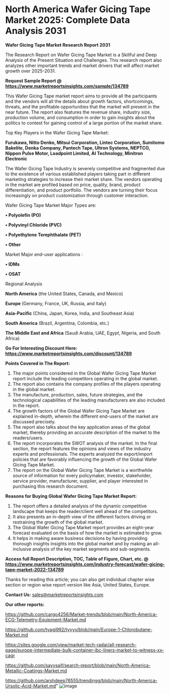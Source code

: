 # North America Wafer Gicing Tape Market 2025: Complete Data Analysis 2031

<strong>Wafer Gicing Tape Market Research Report 2031</strong>

The Research Report on Wafer Gicing Tape Market is a Skillful and Deep Analysis of the Present Situation and Challenges. This research report also analyzes other important trends and market drivers that will affect market growth over 2025-2031.

<strong>Request Sample Report @ <a href=https://www.marketreportsinsights.com/sample/134789>https://www.marketreportsinsights.com/sample/134789</a></strong>

This Wafer Gicing Tape market report aims to provide all the participants and the vendors will all the details about growth factors, shortcomings, threats, and the profitable opportunities that the market will present in the near future. The report also features the revenue share, industry size, production volume, and consumption in order to gain insights about the politics to contest for gaining control of a large portion of the market share.

Top Key Players in the Wafer Gicing Tape Market:

<strong>Furukawa, Nitto Denko, Mitsui Corporation, Lintec Corporation, Sumitomo Bakelite, Denka Company, Pantech Tape, Ultron Systems, NEPTCO, Nippon Pulse Motor, Loadpoint Limited, AI Technology, Minitron Electronic</strong>

The Wafer Gicing Tape Industry is severely competitive and fragmented due to the existence of various established players taking part in different marketing strategies to increase their market share. The vendors operating in the market are profiled based on price, quality, brand, product differentiation, and product portfolio. The vendors are turning their focus increasingly on product customization through customer interaction.

Wafer Gicing Tape Market Major Types are:

<strong>• Polyolefin (PO)

• Polyvinyl Chloride (PVC)

• Polyethylene Terephthalate (PET)

• Other</strong>

Market Major end-user applications :

<strong>• IDMs

• OSAT</strong>

Regional Analysis

</u><strong><b>North America</b></strong> (the United States, Canada, and Mexico)

<strong><b>Europe </b></strong>(Germany, France, UK, Russia, and Italy)

<strong><b>Asia-Pacific</b></strong> (China, Japan, Korea, India, and Southeast Asia)

<strong><b>South America</b></strong> (Brazil, Argentina, Colombia, etc.)

<strong><b>The Middle East and Africa</b></strong> (Saudi Arabia, UAE, Egypt, Nigeria, and South Africa)

<strong>Go For Interesting Discount Here: <a href=https://www.marketreportsinsights.com/discount/134789>https://www.marketreportsinsights.com/discount/134789</a></strong>

<strong>Points Covered in The Report:</strong>
<ol>
  <li>The major points considered in the Global Wafer Gicing Tape Market report include the leading competitors operating in the global market.</li>
  <li>The report also contains the company profiles of the players operating in the global market.</li>
  <li>The manufacture, production, sales, future strategies, and the technological capabilities of the leading manufacturers are also included in the report.</li>
  <li>The growth factors of the Global Wafer Gicing Tape Market are explained in-depth, wherein the different end-users of the market are discussed precisely.</li>
  <li>The report also talks about the key application areas of the global market, thereby providing an accurate description of the market to the readers/users.</li>
  <li>The report incorporates the SWOT analysis of the market. In the final section, the report features the opinions and views of the industry experts and professionals. The experts analyzed the export/import policies that are favorably influencing the growth of the Global Wafer Gicing Tape Market.</li>
  <li>The report on the Global Wafer Gicing Tape Market is a worthwhile source of information for every policymaker, investor, stakeholder, service provider, manufacturer, supplier, and player interested in purchasing this research document.</li>
</ol>
<strong>Reasons for Buying Global Wafer Gicing Tape Market Report:</strong>

<ol>
  <li>The report offers a detailed analysis of the dynamic competitive landscape that keeps the reader/client well ahead of the competitors.</li>
  <li>It also presents an in-depth view of the different factors driving or restraining the growth of the global market.</li>
  <li>The Global Wafer Gicing Tape Market report provides an eight-year forecast evaluated on the basis of how the market is estimated to grow.</li>
  <li>It helps in making aware business decisions by having providing thorough insights insights into the global market and by making an all-inclusive analysis of the key market segments and sub-segments.</li>
</ol>
<strong>Access full Report Description, TOC, Table of Figure, Chart, etc. @ <a href=https://www.marketreportsinsights.com/industry-forecast/wafer-gicing-tape-market-2022-134789>https://www.marketreportsinsights.com/industry-forecast/wafer-gicing-tape-market-2022-134789</a></strong>


Thanks for reading this article; you can also get individual chapter wise section or region wise report version like Asia, United States, Europe.

<strong>Contact Us:</strong>
sales@marketreportsinsights.com

<strong>Our other reports:</strong>

<a href=https://github.com/cargo4256/Market-trends/blob/main/North-America-ECG-Telemetry-Equipment-Market.md>https://github.com/cargo4256/Market-trends/blob/main/North-America-ECG-Telemetry-Equipment-Market.md</a>

<a href=https://github.com/tyagi992/tyyyy/blob/main/Europe-1-Chlorobutane-Market.md>https://github.com/tyagi992/tyyyy/blob/main/Europe-1-Chlorobutane-Market.md</a>

<a href=https://sites.google.com/view/market-tech-radar/all-research-page/europe-intermediate-bulk-container-ibc-liners-market-to-witness-xx-cagr>https://sites.google.com/view/market-tech-radar/all-research-page/europe-intermediate-bulk-container-ibc-liners-market-to-witness-xx-cagr</a>

<a href=https://github.com/sayysaif/search-report/blob/main/North-America-Metallic-Coatings-Market.md>https://github.com/sayysaif/search-report/blob/main/North-America-Metallic-Coatings-Market.md</a>

<a href=https://github.com/arshdeep76555/trendingg/blob/main/North-America-Ursolic-Acid-Market.md>https://github.com/arshdeep76555/trendingg/blob/main/North-America-Ursolic-Acid-Market.md</a>"
![image](https://github.com/user-attachments/assets/0fec8528-f994-4a58-985a-7f9720c0b11c)
